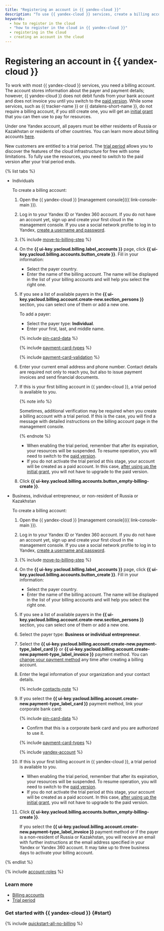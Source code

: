 ```yaml
---
title: "Registering an account in {{ yandex-cloud }}"
description: "To use {{ yandex-cloud }} services, create a billing account first. The account is required even if you plan to use only free services."
keywords:
  - how to register in the cloud
  - "how to register in the cloud in {{ yandex-cloud }}"
  - registering in the cloud
  - creating an account in the cloud
---
```


# Registering an account in {{ yandex-cloud }}

To work with most {{ yandex-cloud }} services, you need a billing account. The account stores information about the payer and payment details; however, {{ yandex-cloud }} does not debit funds from your bank account and does not invoice you until you switch to the [paid version](../operations/activate-commercial.md). While some services, such as {{ tracker-name }} or {{ datalens-short-name }}, do not require a billing account, if you still create one, you will get an [initial grant](../concepts/bonus-account.md#start) that you can then use to pay for resources.

Under one Yandex account, all payers must be either residents of Russia or Kazakhstan or residents of other countries. You can learn more about billing accounts [here](../concepts/billing-account.md).

New customers are entitled to a trial period. The [trial period](../concepts/trial-period.md) allows you to discover the features of the cloud infrastructure for free with some limitations. To fully use the resources, you need to switch to the paid version after your trial period ends.

{% list tabs %}

- Individuals

   To create a billing account:

   1. Open the {{ yandex-cloud }} [management console]({{ link-console-main }}).

   1. Log in to your Yandex ID or Yandex 360 account. If you do not have an account yet, sign up and create your first cloud in the management console. If you use a social network profile to log in to Yandex, [create a username and password](https://passport.yandex.com/passport?mode=postregistration&create_login=1).

   1. {% include [move-to-billing-step](../_includes/move-to-billing-step.md) %}

   1. On the **{{ ui-key.yacloud.billing.label_accounts }}** page, click **{{ ui-key.yacloud.billing.accounts.button_create }}**. Fill in your information:

      * Select the payer country.
      * Enter the name of the billing account. The name will be displayed in the list of your billing accounts and will help you select the right one.

   1. If you see a list of available payers in the **{{ ui-key.yacloud.billing.account.create-new.section_persons }}** section, you can select one of them or add a new one.

      To add a payer:

      * Select the payer type: **Individual**.
      * Enter your first, last, and middle name.

      {% include [pin-card-data](../../_includes/billing/pin-card-data.md) %}

      {% include [payment-card-types](../../_includes/billing/payment-card-types.md) %}

      {% include [payment-card-validation](../../_includes/billing/payment-card-validation.md) %}

   1. Enter your current email address and phone number. Contact details are required not only to reach you, but also to issue payment invoices and send financial documents.

   1. If this is your first billing account in {{ yandex-cloud }}, a trial period is available to you.

      
      {% note info %}

      Sometimes, additional verification may be required when you create a billing account with a trial period. If this is the case, you will find a message with detailed instructions on the billing account page in the management console.

      {% endnote %}


      * When enabling the trial period, remember that after its expiration, your resources will be suspended. To resume operation, you will need to switch to the [paid version](../operations/activate-commercial.md).
      * If you do not activate the trial period at this stage, your account will be created as a paid account. In this case, [after using up the initial grant](../../getting-started/usage-grant.md), you will not have to upgrade to the paid version.

   1. Click **{{ ui-key.yacloud.billing.accounts.button_empty-billing-create }}**.

- Business, individual entrepreneur, or non-resident of Russia or Kazakhstan

   To create a billing account:

   1. Open the {{ yandex-cloud }} [management console]({{ link-console-main }}).

   1. Log in to your Yandex ID or Yandex 360 account. If you do not have an account yet, sign up and create your first cloud in the management console. If you use a social network profile to log in to Yandex, [create a username and password](https://passport.yandex.com/passport?mode=postregistration&create_login=1).

   1. {% include [move-to-billing-step](../_includes/move-to-billing-step.md) %}

   1. On the **{{ ui-key.yacloud.billing.label_accounts }}** page, click **{{ ui-key.yacloud.billing.accounts.button_create }}**. Fill in your information:

      * Select the payer country.
      * Enter the name of the billing account. The name will be displayed in the list of your billing accounts and will help you select the right one.

   1. If you see a list of available payers in the **{{ ui-key.yacloud.billing.account.create-new.section_persons }}** section, you can select one of them or add a new one.

   1. Select the payer type: **Business or individual entrepreneur**.

   1. Select the **{{ ui-key.yacloud.billing.account.create-new.payment-type_label_card }}** or **{{ ui-key.yacloud.billing.account.create-new.payment-type_label_invoice }}** payment method. You can [change your payment method](../operations/change-payment-method.md) any time after creating a billing account.

   1. Enter the legal information of your organization and your contact details.

      {% include [contacts-note](../../_includes/billing/contacts-note.md) %}

   1. If you select the **{{ ui-key.yacloud.billing.account.create-new.payment-type_label_card }}** payment method, link your corporate bank card:

      {% include [pin-card-data](../../_includes/billing/pin-card-data.md) %}

      * Confirm that this is a corporate bank card and you are authorized to use it.

      {% include [payment-card-types](../../_includes/billing/payment-card-types-business.md) %}

      {% include [yandex-account](../../_includes/billing/payment-card-validation.md) %}

   1. If this is your first billing account in {{ yandex-cloud }}, a trial period is available to you.

      * When enabling the trial period, remember that after its expiration, your resources will be suspended. To resume operation, you will need to switch to the [paid version](../operations/activate-commercial.md).
      * If you do not activate the trial period at this stage, your account will be created as a paid account. In this case, [after using up the initial grant](../../getting-started/usage-grant.md), you will not have to upgrade to the paid version.

   1. Click **{{ ui-key.yacloud.billing.accounts.button_empty-billing-create }}**.

      
      If you select the **{{ ui-key.yacloud.billing.account.create-new.payment-type_label_invoice }}** payment method or if the payer is a non-resident of Russia or Kazakhstan, you will receive an email with further instructions at the email address specified in your Yandex or Yandex 360 account. It may take up to three business days to activate your billing account.




{% endlist %}

{% include [account-roles](../_includes/account-roles.md) %}

### Learn more

- [Billing accounts](../concepts/billing-account.md)
- [Trial period](../../getting-started/free-trial/concepts/quickstart.md)

### Get started with {{ yandex-cloud }} {#start}

{% include [quickstart-all-no-billing](../../_includes/quickstart-all-no-billing.md) %}
